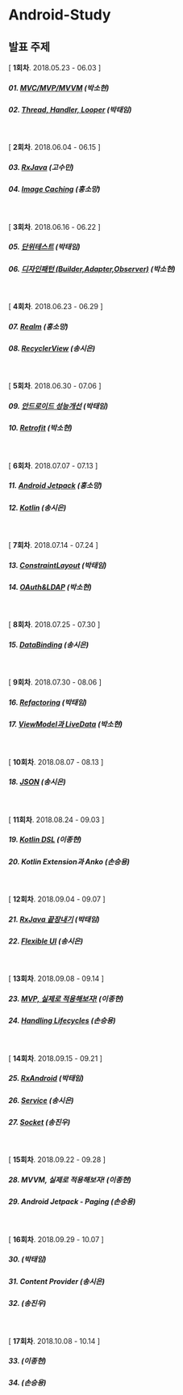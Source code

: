 # Android-Study

## 발표 주제

[ **1회차**. 2018.05.23 - 06.03 ]

##### 01. [MVC/MVP/MVVM](study/week01/android-architecture-pattern.md) (박소현)

##### 02. [Thread, Handler, Looper](study/week01/Thread%20%2C%20Handler%20%2C%20Looper.md)  (박태임)

<br />

[ **2회차**. 2018.06.04 - 06.15 ]

##### 03. [RxJava](study/week02/RxJava.md) (고수민)

##### 04. [Image Caching](study/week02/android%20Image%20Caching.md) (홍소망)

<br />

[ **3회차**. 2018.06.16 - 06.22 ]

##### 05. [단위테스트](study/week03/Android%20Testing.md) (박태임)

##### 06. [디자인패턴 (Builder,Adapter,Observer)](study/week03/design-pattern.md)  (박소현)

<br />

[ **4회차**. 2018.06.23 - 06.29 ]

##### 07. [Realm](study/week04/Realm.md) (홍소망)

##### 08. [RecyclerView](study/week04/RecyclerView/Recyclerview_sieun.md) (송시은)

<br />

[ **5회차**. 2018.06.30 - 07.06 ]

##### 09. [안드로이드 성능개선](study/week05/android%20performance/%EC%95%88%EB%93%9C%EB%A1%9C%EC%9D%B4%EB%93%9C%20%EC%84%B1%EB%8A%A5%EA%B0%9C%EC%84%A0.md) (박태임)

##### 10. [Retrofit](study/week05/retrofit.md) (박소현)

<br />

[ **6회차**. 2018.07.07 - 07.13 ]

##### 11. [Android Jetpack](study/week06/jetpack/android%20jetpack.md) (홍소망)

##### 12. [Kotlin](study/week06/Kotlin/Kotlin_sieun.md) (송시은)

<br />

[ **7회차**. 2018.07.14 - 07.24 ]

##### 13. [ConstraintLayout](study/week07/ConstraintLayout/ConstraintLayout.md) (박태임)

##### 14. [OAuth&LDAP](study/week07/OAuth&LDAP/OAuth&LDAP.md) (박소현)

<br />

[ **8회차**. 2018.07.25 - 07.30 ]

##### 15. [DataBinding](study/week08/DataBinding/DataBinding_sieun.md) (송시은)

<br />

[ **9회차**. 2018.07.30 - 08.06 ]

##### 16. [Refactoring](study/week09/Refactoring/Refactoring.md) (박태임)

##### 17. [ViewModel과 LiveData](study/week09/livedata-viewmodel.md) (박소현)

<br />

[ **10회차**. 2018.08.07 - 08.13 ]

##### 18. [JSON](study/week10/JSON_sieun.md) (송시은)

<br />

[ **11회차**. 2018.08.24 - 09.03 ]

##### 19. [Kotlin DSL](study/week11/Kotlin-DSL.md) (이종현)

##### 20. Kotlin Extension과 Anko (손승용)

<br />

[ **12회차**. 2018.09.04 - 09.07 ]

##### 21. [RxJava 끝장내기](study/week12/RxJava/RxJava.md)  (박태임)

##### 22. [Flexible UI](study/week12/FlexibleUI/FlexibleUI.md)  (송시은)

<br />

[ **13회차**. 2018.09.08 - 09.14 ]

##### 23. [MVP, 실제로 적용해보자!](study/week13/AndroidMVP/Android-MVP.md) (이종현)

##### 24. [Handling Lifecycles](study/week13/HandlingLifecycles) (손승용)

<br />

[ **14회차**. 2018.09.15 - 09.21 ]

##### 25. [RxAndroid](study/week14/RxAndroid/RxAndroid.md) (박태임)

##### 26. [Service](study/week14/Service/Service.md) (송시은)

##### 27. [Socket](study/week14/Socket/README.md) (송진우)

<br />

[ **15회차**. 2018.09.22 - 09.28 ]

##### 28. MVVM, 실제로 적용해보자! (이종현)

##### 29. Android Jetpack - Paging (손승용)

<br />

[ **16회차**. 2018.09.29 - 10.07 ]

##### 30.  (박태임)

##### 31. Content Provider (송시은)

##### 32.  (송진우)

<br />

[ **17회차**. 2018.10.08 - 10.14 ]

##### 33.  (이종현)

##### 34.  (손승용)

<br />
